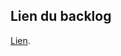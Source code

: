## Lien du backlog

[Lien](https://github.com/orgs/2024-cda-boulogne/projects/25/views/1 "Lien du backlog").
